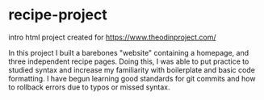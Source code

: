 # recipe-project
intro html project created for https://www.theodinproject.com/

In this project I built a barebones "website" containing a homepage, and three independent recipe pages. Doing this, I was able to put practice to studied syntax and increase my familiarity with boilerplate and basic code formatting. I have begun learning good standards for git commits and how to rollback errors due to typos or missed syntax. 